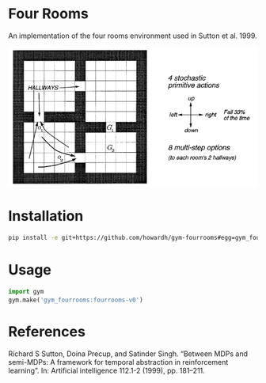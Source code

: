 # Four Rooms

An implementation of the four rooms environment used in Sutton et al. 1999.

![alt text](https://raw.githubusercontent.com/howardh/gym-fourrooms/master/fourrooms.png "Four Rooms")

# Installation

```bash
pip install -e git+https://github.com/howardh/gym-fourrooms#egg=gym_fourrooms
```

# Usage

```python
import gym
gym.make('gym_fourrooms:fourrooms-v0')
```

# References

Richard S Sutton, Doina Precup, and Satinder Singh. “Between MDPs and semi-MDPs: A framework for temporal abstraction in reinforcement learning”. In: Artificial intelligence 112.1-2 (1999), pp. 181–211.
